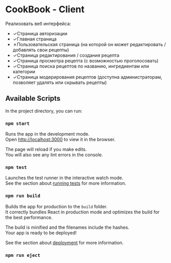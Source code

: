 # CookBook - Client
Реализовать веб интерфейса:
* ✓Страница авторизации
* ✓Главная страница
* ✗Пользовательская страница (на которой он может редактировать / добавлять свои рецепты)
* ✓Страница редактирования / создания рецепта
* ✓Страница просмотра рецепта (с возможностью проголосовать)
* ✓Страница поиска рецептов по названию, ингредиентам или категории
* ✓Страница модерирования рецептов (доступна администраторам, позволяет удалять или скрывать рецепты)

## Available Scripts

In the project directory, you can run:

### `npm start`

Runs the app in the development mode.<br>
Open [http://localhost:3000](http://localhost:3000) to view it in the browser.

The page will reload if you make edits.<br>
You will also see any lint errors in the console.

### `npm test`

Launches the test runner in the interactive watch mode.<br>
See the section about [running tests](https://facebook.github.io/create-react-app/docs/running-tests) for more information.

### `npm run build`

Builds the app for production to the `build` folder.<br>
It correctly bundles React in production mode and optimizes the build for the best performance.

The build is minified and the filenames include the hashes.<br>
Your app is ready to be deployed!

See the section about [deployment](https://facebook.github.io/create-react-app/docs/deployment) for more information.

### `npm run eject`

